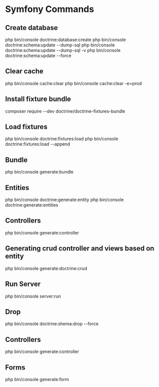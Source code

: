 Symfony Commands
================

Create database
---------------

php bin/console doctrine:database:create
php bin/console doctrine:schema:update --dump-sql
php bin/console doctrine:schema:update --dump-sql -v
php bin/console doctrine:schema:update --force


Clear cache
-----------

php bin/console cache:clear
php bin/console cache:clear -e=prod


Install fixture bundle
----------------------

composer require --dev doctrine/doctrine-fixtures-bundle


Load fixtures
-------------

php bin/console doctrine:fixtures:load
php bin/console doctrine:fixtures:load --append


Bundle
------

php bin/console generate:bundle


Entities
--------

php bin/console doctrine:generate:entity
php bin/console doctrine:generate:entities


Controllers
-----------

php bin/console generate:controller


Generating crud controller and views based on entity
----------------------------------------------------

php bin/console generate:doctrine:crud


Run Server
----------

php bin/console server:run


Drop
----

php bin/console doctrine:shema:drop --force


Controllers
-----------

php bin/console generate:controller


Forms
-----

php bin/console generate:form

